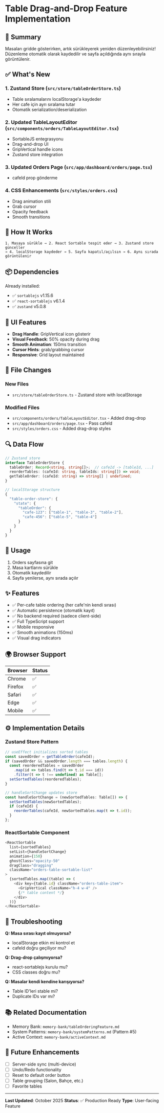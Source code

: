 # Table Drag-and-Drop Feature Implementation

## 🎯 Summary

Masaları gridde gösterirken, artık sürükleyerek yeniden düzenleyebilirsiniz! Düzenleme otomatik olarak kaydedilir ve sayfa açıldığında aynı sırayla görüntülenir.

## ✅ What's New

### 1. **Zustand Store** (`src/store/tableOrderStore.ts`)
- Table sıralamalarını localStorage'a kaydeder
- Her cafe için ayrı sıralama tutar
- Otomatik serialization/deserialization

### 2. **Updated TableLayoutEditor** (`src/components/orders/TableLayoutEditor.tsx`)
- SortableJS entegrasyonu
- Drag-and-drop UI
- GripVertical handle icons
- Zustand store integration

### 3. **Updated Orders Page** (`src/app/dashboard/orders/page.tsx`)
- cafeId prop gönderme

### 4. **CSS Enhancements** (`src/styles/orders.css`)
- Drag animation stili
- Grab cursor
- Opacity feedback
- Smooth transitions

## 🚀 How It Works

```
1. Masaya sürükle → 2. React Sortable tespit eder → 3. Zustand store günceller 
→ 4. localStorage kaydeder → 5. Sayfa kapatıl/açılsın → 6. Aynı sırada görüntülenir
```

## 📦 Dependencies

Already installed:
- ✅ `sortablejs` v1.15.6
- ✅ `react-sortablejs` v6.1.4
- ✅ `zustand` v5.0.8

## 🎨 UI Features

- **Drag Handle**: GripVertical icon gösterir
- **Visual Feedback**: 50% opacity during drag
- **Smooth Animation**: 150ms transition
- **Cursor Hints**: grab/grabbing cursor
- **Responsive**: Grid layout maintained

## 📍 File Changes

### New Files
- `src/store/tableOrderStore.ts` - Zustand store with localStorage

### Modified Files
- `src/components/orders/TableLayoutEditor.tsx` - Added drag-drop
- `src/app/dashboard/orders/page.tsx` - Pass cafeId
- `src/styles/orders.css` - Added drag-drop styles

## 🔍 Data Flow

```typescript
// Zustand store
interface TableOrderStore {
  tableOrder: Record<string, string[]>;  // cafeId -> [tableId, ...]
  reorderTables: (cafeId: string, tableIds: string[]) => void;
  getTableOrder: (cafeId: string) => string[] | undefined;
}

// localStorage structure
{
  "table-order-store": {
    "state": {
      "tableOrder": {
        "cafe-123": ["table-1", "table-3", "table-2"],
        "cafe-456": ["table-5", "table-4"]
      }
    }
  }
}
```

## 🎯 Usage

1. Orders sayfasına git
2. Masa kartlarını sürükle
3. Otomatik kaydedilir
4. Sayfa yenilerse, aynı sırada açılır

## ✨ Features

- ✅ Per-cafe table ordering (her cafe'nin kendi sırası)
- ✅ Automatic persistence (otomatik kayıt)
- ✅ No backend required (sadece client-side)
- ✅ Full TypeScript support
- ✅ Mobile responsive
- ✅ Smooth animations (150ms)
- ✅ Visual drag indicators

## 🌍 Browser Support

| Browser | Status |
|---------|--------|
| Chrome  | ✅     |
| Firefox | ✅     |
| Safari  | ✅     |
| Edge    | ✅     |
| Mobile  | ✅     |

## ⚙️ Implementation Details

### Zustand Store Pattern
```typescript
// useEffect initializes sorted tables
const savedOrder = getTableOrder(cafeId);
if (savedOrder && savedOrder.length === tables.length) {
  const reorderedTables = savedOrder
    .map(id => tables.find(t => t.id === id))
    .filter(t => t !== undefined) as Table[];
  setSortedTables(reorderedTables);
}

// handleSortChange updates store
const handleSortChange = (newSortedTables: Table[]) => {
  setSortedTables(newSortedTables);
  if (cafeId) {
    reorderTables(cafeId, newSortedTables.map(t => t.id));
  }
};
```

### ReactSortable Component
```typescript
<ReactSortable
  list={sortedTables}
  setList={handleSortChange}
  animation={150}
  ghostClass="opacity-50"
  dragClass="dragging"
  className="orders-table-sortable-list"
>
  {sortedTables.map((table) => (
    <div key={table.id} className="orders-table-item">
      <GripVertical className="h-4 w-4" />
      {/* table content */}
    </div>
  ))}
</ReactSortable>
```

## 🔧 Troubleshooting

**Q: Masa sırası kayıt olmuyorsa?**
- localStorage etkin mi kontrol et
- cafeId doğru geçiliyor mu?

**Q: Drag-drop çalışmıyorsa?**
- react-sortablejs kurulu mu?
- CSS classes doğru mu?

**Q: Masalar kendi kendine karışıyorsa?**
- Table ID'leri stable mi?
- Duplicate IDs var mı?

## 📚 Related Documentation

- Memory Bank: `memory-bank/tableOrderingFeature.md`
- System Patterns: `memory-bank/systemPatterns.md` (Pattern #5)
- Active Context: `memory-bank/activeContext.md`

## 🚀 Future Enhancements

- [ ] Server-side sync (multi-device)
- [ ] Undo/Redo functionality
- [ ] Reset to default order button
- [ ] Table grouping (Salon, Bahçe, etc.)
- [ ] Favorite tables

---

**Last Updated**: October 2025
**Status**: ✅ Production Ready
**Type**: User-facing Feature
